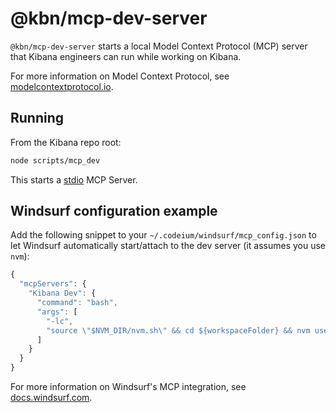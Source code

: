 # @kbn/mcp-dev-server

`@kbn/mcp-dev-server` starts a local Model Context Protocol (MCP) server that Kibana engineers can run while working on Kibana.

For more information on Model Context Protocol, see [modelcontextprotocol.io](https://modelcontextprotocol.io/).

## Running

From the Kibana repo root:

```bash
node scripts/mcp_dev
```

This starts a [stdio](https://modelcontextprotocol.io/specification/2025-06-18/basic/transports#stdio) MCP Server.

## Windsurf configuration example

Add the following snippet to your `~/.codeium/windsurf/mcp_config.json` to let Windsurf automatically start/attach to the dev server (it assumes you use `nvm`):

```ts
{
  "mcpServers": {
    "Kibana Dev": {
      "command": "bash",
      "args": [
        "-lc",
        "source \"$NVM_DIR/nvm.sh\" && cd ${workspaceFolder} && nvm use --silent && node --no-experimental-require-module ./scripts/mcp_dev.js"
      ]
    }
  }
}
```

For more information on Windsurf's MCP integration, see [docs.windsurf.com](https://docs.windsurf.com/windsurf/cascade/mcp).
